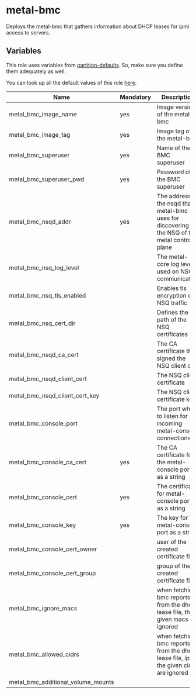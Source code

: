 # metal-bmc

Deploys the metal-bmc that gathers information about DHCP leases for ipmi access to servers.

## Variables

This role uses variables from [partition-defaults](/partition). So, make sure you define them adequately as well.

You can look up all the default values of this role [here](defaults/main.yaml).

| Name                               | Mandatory | Description                                                                                    |
| ---------------------------------- | --------- | ---------------------------------------------------------------------------------------------- |
| metal_bmc_image_name               | yes       | Image version of the metal-bmc                                                                 |
| metal_bmc_image_tag                | yes       | Image tag of the metal-bmc                                                                     |
| metal_bmc_superuser                | yes       | Name of the BMC superuser                                                                      |
| metal_bmc_superuser_pwd            | yes       | Password of the BMC superuser                                                                  |
| metal_bmc_nsqd_addr                | yes       | The address to the nsqd that metal-bmc uses for discovering the NSQ of the metal control plane |
| metal_bmc_nsq_log_level            |           | The metal-core log level used on NSQ communication                                             |
| metal_bmc_nsq_tls_enabled          |           | Enables tls encryption on NSQ traffic                                                          |
| metal_bmc_nsq_cert_dir             |           | Defines the path of the NSQ certificates                                                       |
| metal_bmc_nsqd_ca_cert             |           | The CA certificate that signed the NSQ client cert                                             |
| metal_bmc_nsqd_client_cert         |           | The NSQ client certificate                                                                     |
| metal_bmc_nsqd_client_cert_key     |           | The NSQ client certificate key                                                                 |
| metal_bmc_console_port             |           | The port where to listen for incoming metal-console connections                                |
| metal_bmc_console_ca_cert          | yes       | The CA certificate for the metal-console port as a string                                      |
| metal_bmc_console_cert             | yes       | The certificate for metal-console port as a string                                             |
| metal_bmc_console_key              | yes       | The key for the metal-console port as a string                                                 |
| metal_bmc_console_cert_owner       |           | user of the created certificate files                                                          |
| metal_bmc_console_cert_group       |           | group of the created certificate files                                                         |
| metal_bmc_ignore_macs              |           | when fetching bmc reports from the dhcp lease file, the given macs are ignored                 |
| metal_bmc_allowed_cidrs            |           | when fetching bmc reports from the dhcp lease file, ips in the given cidrs are ignored         |
| metal_bmc_additional_volume_mounts |           |                                                                                                |
